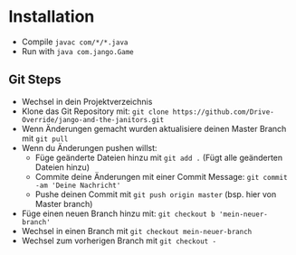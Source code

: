 # Installation

- Compile `javac com/*/*.java`
- Run with `java com.jango.Game`

## Git Steps

- Wechsel in dein Projektverzeichnis
- Klone das Git Repository mit: `git clone https://github.com/Drive-Override/jango-and-the-janitors.git`
- Wenn Änderungen gemacht wurden aktualisiere deinen Master Branch mit `git pull`
- Wenn du Änderungen pushen willst:
  - Füge geänderte Dateien hinzu mit `git add .` (Fügt alle geänderten Dateien hinzu)
  - Commite deine Änderungen mit einer Commit Message: `git commit -am 'Deine Nachricht'`
  - Pushe deinen Commit mit `git push origin master` (bsp. hier von Master branch)
- Füge einen neuen Branch hinzu mit: `git checkout b 'mein-neuer-branch'`
- Wechsel in einen Branch mit `git checkout mein-neuer-branch`
- Wechsel zum vorherigen Branch mit `git checkout - `

